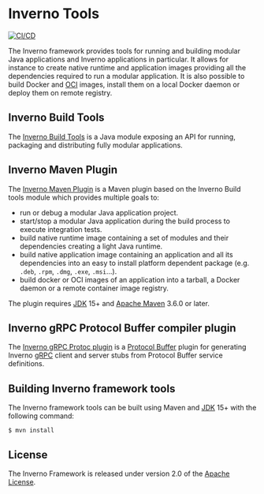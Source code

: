 [inverno-tool-build-tools]: https://github.com/inverno-io/inverno-tools/tree/master/inverno-build-tools
[inverno-tool-maven-plugin]: https://github.com/inverno-io/inverno-tools/tree/master/inverno-maven-plugin
[inverno-tool-grpc-protoc-plugin]: https://github.com/inverno-io/inverno-tools/tree/master/inverno-grpc-protoc-plugin

[jdk]: https://jdk.java.net/
[maven]: https://maven.apache.org/download.cgi
[open-container-image]: https://github.com/opencontainers/image-spec
[apache-license]: https://www.apache.org/licenses/LICENSE-2.0
[grpc]: https://grpc.io/
[protobuf]: https://protobuf.dev/

# Inverno Tools

[![CI/CD](https://github.com/inverno-io/inverno-tools/actions/workflows/maven.yml/badge.svg)](https://github.com/inverno-io/inverno-tools/actions/workflows/maven.yml)

The Inverno framework provides tools for running and building modular Java applications and Inverno applications in particular. It allows for instance to create native runtime and application images providing all the dependencies required to run a modular application. It is also possible to build Docker and [OCI][open-container-image] images, install them on a local Docker daemon or deploy them on remote registry.

## Inverno Build Tools

The [Inverno Build Tools][inverno-tool-build-tools] is a Java module exposing an API for running, packaging and distributing fully modular applications.

## Inverno Maven Plugin

The [Inverno Maven Plugin][inverno-tool-maven-plugin] is a Maven plugin based on the Inverno Build tools module which provides multiple goals to:

- run or debug a modular Java application project.
- start/stop a modular Java application during the build process to execute integration tests.
- build native runtime image containing a set of modules and their dependencies creating a light Java runtime.
- build native application image containing an application and all its dependencies into an easy to install platform dependent package (e.g. `.deb`, `.rpm`, `.dmg`, `.exe`, `.msi`...).
- build docker or OCI images of an application into a tarball, a Docker daemon or a remote container image registry.

The plugin requires [JDK][jdk] 15+ and [Apache Maven][maven] 3.6.0 or later.

## Inverno gRPC Protocol Buffer compiler plugin

The [Inverno gRPC Protoc plugin][inverno-tool-grpc-protoc-plugin] is a [Protocol Buffer][protobuf] plugin for generating Inverno [gRPC][grpc] client and server stubs from Protocol Buffer service definitions.

## Building Inverno framework tools

The Inverno framework tools can be built using Maven and [JDK][jdk] 15+ with the following command:

```plaintext
$ mvn install
```

## License

The Inverno Framework is released under version 2.0 of the [Apache License][apache-license].

